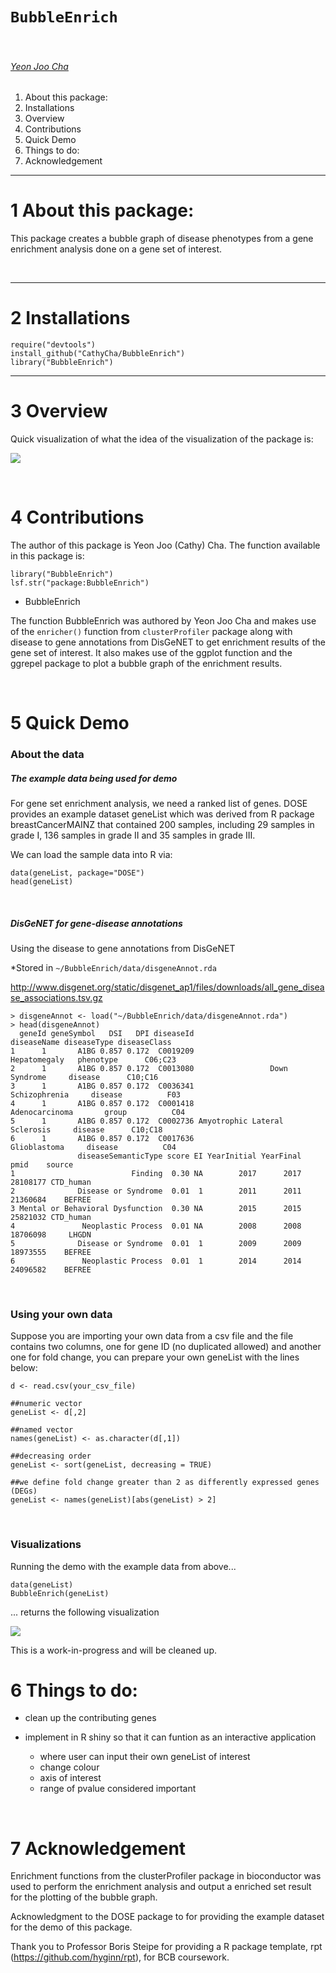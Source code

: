 # `BubbleEnrich`

&nbsp;

###### [Yeon Joo Cha](https://orcid.org/0000-0003-4609-4965)


<!-- TOCbelow -->
1. About this package:<br/>
2. Installations<br/>
3. Overview<br/>
4. Contributions<br/>
5. Quick Demo<br/>
6. Things to do:<br/>
7. Acknowledgement<br/>

<!-- TOCabove -->

----


# 1 About this package:

This package creates a bubble graph of disease phenotypes from a gene enrichment analysis done on a gene set of interest.

&nbsp;

----

# 2 Installations 


```{r}
require("devtools")
install_github("CathyCha/BubbleEnrich")
library("BubbleEnrich")
```

----

# 3 Overview


Quick visualization of what the idea of the visualization of the package is: 


![](./inst/extdata/CHA_Y_A1.png) 


&nbsp;


# 4 Contributions

The author of this package is Yeon Joo (Cathy) Cha. The function available in this package is: 

```{r}
library("BubbleEnrich")
lsf.str("package:BubbleEnrich")
```

* BubbleEnrich 


The function BubbleEnrich was authored by Yeon Joo Cha and makes use of the <code>enricher()</code> function from <code>clusterProfiler</code> package along with disease to gene annotations from DisGeNET to get enrichment results of the gene set of interest. It also makes use of the ggplot function and the ggrepel package to plot a bubble graph of the enrichment results.

&nbsp;


# 5 Quick Demo 


### About the data

##### The example data being used for demo

For gene set enrichment analysis, we need a ranked list of genes. DOSE provides an example dataset geneList which was derived from R package breastCancerMAINZ that contained 200 samples, including 29 samples in grade I, 136 samples in grade II and 35 samples in grade III.

We can load the sample data into R via:

```{r}
data(geneList, package="DOSE")
head(geneList)
```

&nbsp;


##### DisGeNET for gene-disease annotations

Using the disease to gene annotations from DisGeNET 

*Stored in <code>~/BubbleEnrich/data/disgeneAnnot.rda</code>

http://www.disgenet.org/static/disgenet_ap1/files/downloads/all_gene_disease_associations.tsv.gz

```{r}
> disgeneAnnot <- load("~/BubbleEnrich/data/disgeneAnnot.rda")
> head(disgeneAnnot)
  geneId geneSymbol   DSI   DPI diseaseId                   diseaseName diseaseType diseaseClass
1      1       A1BG 0.857 0.172  C0019209                  Hepatomegaly   phenotype      C06;C23
2      1       A1BG 0.857 0.172  C0013080                 Down Syndrome     disease      C10;C16
3      1       A1BG 0.857 0.172  C0036341                 Schizophrenia     disease          F03
4      1       A1BG 0.857 0.172  C0001418                Adenocarcinoma       group          C04
5      1       A1BG 0.857 0.172  C0002736 Amyotrophic Lateral Sclerosis     disease      C10;C18
6      1       A1BG 0.857 0.172  C0017636                  Glioblastoma     disease          C04
               diseaseSemanticType score EI YearInitial YearFinal     pmid    source
1                          Finding  0.30 NA        2017      2017 28108177 CTD_human
2              Disease or Syndrome  0.01  1        2011      2011 21360684    BEFREE
3 Mental or Behavioral Dysfunction  0.30 NA        2015      2015 25821032 CTD_human
4               Neoplastic Process  0.01 NA        2008      2008 18706098     LHGDN
5              Disease or Syndrome  0.01  1        2009      2009 18973555    BEFREE
6               Neoplastic Process  0.01  1        2014      2014 24096582    BEFREE
```


&nbsp;


### Using your own data 

Suppose you are importing your own data from a csv file and the file contains two columns, one for gene ID (no duplicated allowed) and another one for fold change, you can prepare your own geneList with the lines below:

```{r}
d <- read.csv(your_csv_file)

##numeric vector
geneList <- d[,2]

##named vector
names(geneList) <- as.character(d[,1])

##decreasing order
geneList <- sort(geneList, decreasing = TRUE)

##we define fold change greater than 2 as differently expressed genes (DEGs)
geneList <- names(geneList)[abs(geneList) > 2]
```

&nbsp;

### Visualizations 


Running the demo with the example data from above...


```{r}
data(geneList)
BubbleEnrich(geneList)
```

... returns the following visualization 


![](./inst/extdata/Rplot.png)



This is a work-in-progress and will be cleaned up. 


# 6 Things to do: 

* clean up the contributing genes 

* implement in R shiny so that it can funtion as an interactive application
    * where user can input their own geneList of interest 
    * change colour 
    * axis of interest 
    * range of pvalue considered important 

&nbsp;


# 7 Acknowledgement

Enrichment functions from the clusterProfiler package in bioconductor was used to perform the enrichment analysis and output a enriched set result for the plotting of the bubble graph.

 
Acknowledgment to the DOSE package to for providing the example dataset for the demo of this package. 

Thank you to Professor Boris Steipe for providing a R package template, rpt (https://github.com/hyginn/rpt), for BCB coursework. 

&nbsp;

&nbsp;
<!-- END -->

